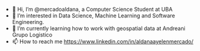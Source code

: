 - 👋 Hi, I’m @mercadoaldana, a Computer Science Student at UBA
- 👀 I’m interested in Data Science, Machine Learning and Software Engineering.
- 🌱 I’m currently learning how to work with geospatial data at Andreani Grupo Logistico
- 📫 How to reach me https://www.linkedin.com/in/aldanaayelenmercado/
<!---
mercadoaldana/mercadoaldana is a ✨ special ✨ repository because its `README.md` (this file) appears on your GitHub profile.
You can click the Preview link to take a look at your changes.
--->
